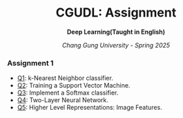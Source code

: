 <h1 align="center">CGUDL: Assignment</h1>
<p align="center"><b>Deep Learning(Taught in English)</b></p>
<p align="center"><i>Chang Gung University - Spring 2025</i></p>

### Assignment 1
* [Q1](cgudl-assignment1/knn.ipynb): k-Nearest Neighbor classifier. 
* [Q2](cgudl-assignment1/svm.ipynb): Training a Support Vector Machine. 
* [Q3](cgudl-assignment1/softmax.ipynb): Implement a Softmax classifier. 
* [Q4](cgudl-assignment1/two_layer_net.ipynb): Two-Layer Neural Network. 
* [Q5](cgudl-assignment1/features.ipynb): Higher Level Representations: Image Features. 
